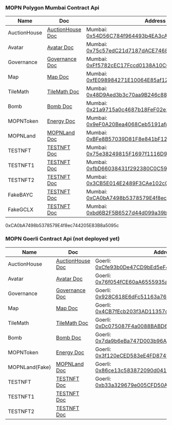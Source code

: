 ### MOPN Polygon Mumbai Contract Api

| Name         | Doc                                 | Address                                                                                                                                 |
| ------------ | ----------------------------------- | --------------------------------------------------------------------------------------------------------------------------------------- |
| AuctionHouse | [AuctionHouse Doc](AuctionHouse.md) | Mumbai: [0x54D56C784f964493b4EA3cAc8209585bd88600B2](https://mumbai.polygonscan.com/address/0x54D56C784f964493b4EA3cAc8209585bd88600B2) |
| Avatar       | [Avatar Doc](Avatar.md)             | Mumbai: [0x75c57edC21d7187dACE7468D461d128E5C1f4982](https://mumbai.polygonscan.com/address/0x75c57edC21d7187dACE7468D461d128E5C1f4982) |
| Governance   | [Governance Doc](Governance.md)     | Mumbai: [0xFf5782cEC17Fccd0138A10C6e8ca6bd8e6bC3447](https://mumbai.polygonscan.com/address/0xFf5782cEC17Fccd0138A10C6e8ca6bd8e6bC3447) |
| Map          | [Map Doc](Map.md)                   | Mumbai: [0xfE098984271E10064E85af124233354CB8e58824](https://mumbai.polygonscan.com/address/0xfE098984271E10064E85af124233354CB8e58824) |
| TileMath     | [TileMath Doc](TileMath.md)         | Mumbai: [0x48D9Aed3b3c70aa9B246c88D08c6be80DdFcA41e](https://mumbai.polygonscan.com/address/0x48D9Aed3b3c70aa9B246c88D08c6be80DdFcA41e) |
| Bomb         | [Bomb Doc](Bomb.md)                 | Mumbai: [0x21a9715a0c4687b18FeF02e1a51fdca30191A153](https://mumbai.polygonscan.com/address/0x21a9715a0c4687b18FeF02e1a51fdca30191A153) |
| MOPNToken    | [Energy Doc](MOPNToken.md)          | Mumbai: [0x9eF0A20Bea4068Ceb5191afdAEC07eA8A96c7fD2](https://mumbai.polygonscan.com/address/0x9eF0A20Bea4068Ceb5191afdAEC07eA8A96c7fD2) |
| MOPNLand     | [MOPNLand Doc](MOPNLand.md)         | Mumbai: [0xBFe8B57039D81F8e841bF123309635AE195499D6](https://mumbai.polygonscan.com/address/0xBFe8B57039D81F8e841bF123309635AE195499D6) |
| TESTNFT      | [TESTNFT Doc](TESTNFT.md)           | Mumbai: [0x75e38249815F1697f1116D9ab10a3Df0CD5480b9](https://mumbai.polygonscan.com/address/0x75e38249815F1697f1116D9ab10a3Df0CD5480b9) |
| TESTNFT1     | [TESTNFT Doc](TESTNFT.md)           | Mumbai: [0xfbD66038431f292380C0C590c0C043A31826e576](https://mumbai.polygonscan.com/address/0xfbD66038431f292380C0C590c0C043A31826e576) |
| TESTNFT2     | [TESTNFT Doc](TESTNFT.md)           | Mumbai: [0x3CB5E014E2489F3CAe102c0969a7C9036c72c074](https://mumbai.polygonscan.com/address/0x3CB5E014E2489F3CAe102c0969a7C9036c72c074) |
| FakeBAYC     | [TESTNFT Doc](TESTNFT.md)           | Mumbai: [0xCA0bA7498b5378579E4f8ec744205E83B8a5095c](https://mumbai.polygonscan.com/address/0xCA0bA7498b5378579E4f8ec744205E83B8a5095c) |
| FakeGCLX     | [TESTNFT Doc](TESTNFT.md)           | Mumbai: [0xbd6B2F5B6527d44d099a39bd575314482cDFB195](https://mumbai.polygonscan.com/address/0xbd6B2F5B6527d44d099a39bd575314482cDFB195) |

0xCA0bA7498b5378579E4f8ec744205E83B8a5095c

### MOPN Goerli Contract Api (not deployed yet)

| Name           | Doc                                 | Address                                                                                                                              |
| -------------- | ----------------------------------- | ------------------------------------------------------------------------------------------------------------------------------------ |
| AuctionHouse   | [AuctionHouse Doc](AuctionHouse.md) | Goerli: [0xCfe93b0De47CD9bEd5eF4470535733CC0c862a6C](https://goerli.etherscan.io/address/0xCfe93b0De47CD9bEd5eF4470535733CC0c862a6C) |
| Avatar         | [Avatar Doc](Avatar.md)             | Goerli: [0x76f054fCE60aA6555935af2Ca39a4c35C6331DA5](https://goerli.etherscan.io/address/0x76f054fCE60aA6555935af2Ca39a4c35C6331DA5) |
| Governance     | [Governance Doc](Governance.md)     | Goerli: [0x928C618E6dFc51163a76D22218F7F1f01aEE7667](https://goerli.etherscan.io/address/0x928C618E6dFc51163a76D22218F7F1f01aEE7667) |
| Map            | [Map Doc](Map.md)                   | Goerli: [0x4CB7fEcb203f3AD11357c368dF16c05D92fB2EA2](https://goerli.etherscan.io/address/0x4CB7fEcb203f3AD11357c368dF16c05D92fB2EA2) |
| TileMath       | [TileMath Doc](TileMath.md)         | Goerli: [0xDc075087F4a0088BABD6220000A3c8Cf57018511](https://goerli.etherscan.io/address/0xDc075087F4a0088BABD6220000A3c8Cf57018511) |
| Bomb           | [Bomb Doc](Bomb.md)                 | Goerli: [0x7da9b6eBa747D003b96A6333d7d66AdD53Bc5914](https://goerli.etherscan.io/address/0x7da9b6eBa747D003b96A6333d7d66AdD53Bc5914) |
| MOPNToken      | [Energy Doc](MOPNToken.md)          | Goerli: [0x3f120eCED583eE4FD8749a97C372E0eD75C42e03](https://goerli.etherscan.io/address/0x3f120eCED583eE4FD8749a97C372E0eD75C42e03) |
| MOPNLand(Fake) | [MOPNLand Doc](MOPNLand.md)         | Goerli: [0x86ce13c583872090d041cbD249dEbb2Eec105cc2](https://goerli.etherscan.io/address/0x86ce13c583872090d041cbD249dEbb2Eec105cc2) |
| TESTNFT        | [TESTNFT Doc](TESTNFT.md)           | Goerli: [0xb33a329679e005CFD50Af2f477d30800F8ff05E7](https://goerli.etherscan.io/address/0xb33a329679e005CFD50Af2f477d30800F8ff05E7) |
| TESTNFT1       | [TESTNFT Doc](TESTNFT.md)           |                                                                                                                                      |
| TESTNFT2       | [TESTNFT Doc](TESTNFT.md)           |                                                                                                                                      |
